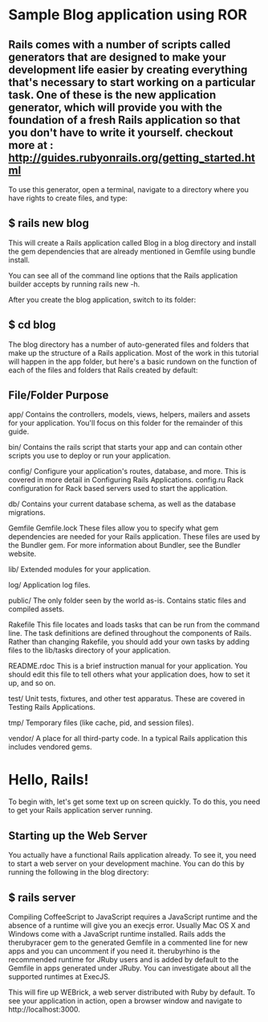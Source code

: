 Sample Blog application using ROR
====

Rails comes with a number of scripts called generators that are designed to
make your development life easier by creating everything that's necessary to
start working on a particular task. One of these is the new application
generator, which will provide you with the foundation of a fresh Rails
application so that you don't have to write it yourself.
checkout more at : http://guides.rubyonrails.org/getting_started.html
---


To use this generator, open a terminal, navigate to a directory where you
have rights to create files, and type:


$ rails new blog
---
This will create a Rails application called Blog in a blog directory and
install the gem dependencies that are already mentioned in Gemfile using
bundle install.


You can see all of the command line options that the Rails application
builder accepts by running rails new -h.


After you create the blog application, switch to its folder:


$ cd blog
---
The blog directory has a number of auto-generated files and folders that make
 up the structure of a Rails application. Most of the work in this tutorial
 will happen in the app folder, but here's a basic rundown on the function of
  each of the files and folders that Rails created by default:

File/Folder	Purpose
---
app/	Contains the controllers, models, views, helpers,
mailers and assets for your application. You'll focus on this folder for the
remainder of this guide.

bin/	Contains the rails script that starts your app and can contain other
scripts you use to deploy or run your application.

config/	Configure your application's routes, database,
and more. This is covered in more detail in Configuring Rails Applications.
config.ru	Rack configuration for Rack based servers used to start the
application.

db/	Contains your current database schema, as well as the database migrations.

Gemfile
Gemfile.lock	These files allow you to specify what gem dependencies are
needed for your Rails application. These files are used by the Bundler gem.
For more information about Bundler, see the Bundler website.

lib/	Extended modules for your application.

log/	Application log files.

public/	The only folder seen by the world as-is. Contains static files and
compiled assets.

Rakefile	This file locates and loads tasks that can be run from the command
line. The task definitions are defined throughout the components of Rails.
Rather than changing Rakefile, you should add your own tasks by adding files
to the lib/tasks directory of your application.

README.rdoc	This is a brief instruction manual for your application. You
should edit this file to tell others what your application does,
how to set it up, and so on.

test/	Unit tests, fixtures, and other test apparatus. These are covered in
Testing Rails Applications.

tmp/	Temporary files (like cache, pid, and session files).

vendor/	A place for all third-party code. In a typical Rails application this
 includes vendored gems.

Hello, Rails!
===
To begin with, let's get some text up on screen quickly. To do this,
you need to get your Rails application server running.

Starting up the Web Server
---
You actually have a functional Rails application already. To see it,
you need to start a web server on your development machine. You can do this
by running the following in the blog directory:

$ rails server
---
Compiling CoffeeScript to JavaScript requires a JavaScript runtime and the
absence of a runtime will give you an execjs error. Usually Mac OS X and
Windows come with a JavaScript runtime installed.
Rails adds the therubyracer
 gem to the generated Gemfile in a commented line for new apps and you can
 uncomment if you need it. therubyrhino is the recommended runtime for JRuby
 users and is added by default to the Gemfile in apps generated under JRuby.
 You can investigate about all the supported runtimes at ExecJS.

This will fire up WEBrick, a web server distributed with Ruby by default. To
see your application in action, open a browser window and navigate to
http://localhost:3000.
